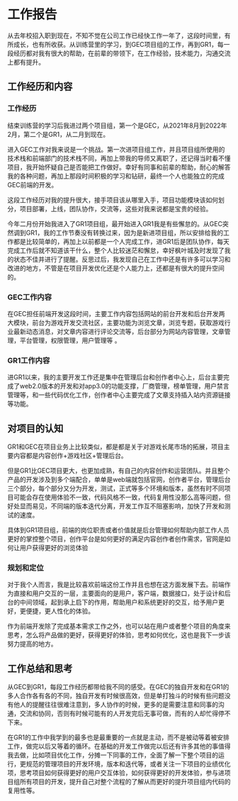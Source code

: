 # 工作报告

​     从去年校招入职到现在，不知不觉在公司工作已经快工作一年了，这段时间里，有所成长，也有所收获。从训练营里的学习，到GEC项目组的工作，再到GR1，每一段经历都对我有很大的帮助，在前辈的带领下，在工作经验，技术能力，沟通交流上都有提升。

## 工作经历和内容

### 工作经历

​    结束训练营的学习后我进过两个项目组，第一个是GEC，从2021年8月到2022年2月，第二个是GR1，从二月到现在。

​    进入GEC工作对我来说是一个挑战。第一次进项目组工作，并且项目组所使用的技术栈和前端部门的技术栈不同，再加上带我的导师又离职了，还记得当时看不懂项目，我开始怀疑自己是否能把工作做好。幸好有同事和前辈的帮助，耐心的解答我的各种问题，再加上那段时间积极的学习和钻研，最终一个人也能独立的完成GEC前端的开发。

​    这段工作经历对我的提升很大，接手项目该从哪里入手，项目功能模块该如何划分，项目部署，上线，团队协作，交流等，这些对我来说都是宝贵的经验。

​    今年二月份开始我进入了GR1项目组，最开始进入GR1我是有些懈怠的。从GEC突然调到GR1，我的工作节奏没有转换过来，因为是新进项目组，所以安排给我的工作都是比较简单的，再加上以前都是一个人完成工作，进GR1后是团队协作，每天完成工作后就不知道该干什么，整个人比较迷茫和懈怠，幸好枫叶城及时发现了我的状态不佳并进行了提醒。反思过后，我发现自己在工作中还是有许多可以学习和改进的地方，不管是在项目开发优化还是个人能力上，还都是有很大的提升空间的。

### GEC工作内容

​     在GEC担任前端开发这段时间，主要工作内容包括网站的前台开发和后台开发两大模块，前台为游戏开发交流社区，主要功能为浏览文章，浏览专题，获取游戏行业最新动态消息，对文章内容进行评论交流等，后台部分为网站内容管理，文章管理，平台管理，权限管理，用户管理等 。

### GR1工作内容

​     进GR1以来，我的主要开发工作还是集中在管理后台和创作者中心上，后台主要完成了web2.0版本的开发和对app3.0的功能支撑，厂商管理，榜单管理，用户禁言管理等，和一些代码优化工作，创作者中心主要完成了文章支持插入站内资源链接等功能。

## 对项目的认知

​     GR1和GEC在项目业务上比较类似，都是都是关于对游戏长尾市场的拓展，项目主要内容都是内容创作+游戏社区+管理后台。

​    但是GR1比GEC项目更大，也更加成熟，有自己的内容创作和运营团队。并且整个产品的开发涉及到多个端配合，单单是web端就包括官网，创作者平台，管理后台三个部分，每个部分又分为开发，测试，正式等多个环境和版本，虽然有时不同项目可能会存在使用体验不一致，代码风格不一致，代码复用性没那么高等问题，但好处显而易见，不同端的版本迭代分离，开发工作互不阻塞影响，加快了开发和测试的速度。

​      具体到GR1项目组，前端的岗位职责或者价值就是后台管理如何帮助内部工作人员更好的掌控整个项目，创作平台是如何更好的满足内容创作者创作需求，官网是如何让用户获得更好的浏览体验

### 规划和定位

​    对于我个人而言，我是比较喜欢前端这份工作并且也想在这方面发展下去。前端作为直接和用户交互的一层，主要面向的是用户，客户端，数据接口，处于设计和后台的中间领域，起到承上启下的作用，帮助用户和系统更好的交互，给予用户更好，更便捷，更人性化的体验。

​    作为前端开发除了完成基本需求工作之外，也可以站在用户或者整个项目的角度来思考，怎么将产品做的更好，获得更好的体验，思考如何优化，这也是我下一步该努力提高的地方。 

## 工作总结和思考

​      从GEC到GR1，每段工作经历都带给我不同的感受。在GEC的独自开发和在GR1的多人合作各有各的不同，独自开发有时候很高效，但是单打独斗的时候有些问题没有他人的提醒往往很难注意到，多人协作的时候，更多的是需要注意和同事的沟通，交流和协同，否则有时候可能有的人开发完后无事可做，而有的人却忙得停不下来。

​     在GR1的工作中我学到的最多也是最重要的一点就是主动，而不是被动等着被安排工作，做完以后又等着的循环。在基础的开发工作做完以后还有许多其他的事值得我去做，比如项目优化工作，分摊一下同事的工作，全面了解一下整个项目的运行，更规范的管理项目的开发环境，版本和迭代等，或者关注一下项目的业绩优化项，思考项目如何获得更好的用户交互体验，如何获得更好的开发体验，参与进项目组所有项目的开发，提升自己对整个流程的了解从而更好的提升项目组内代码的复用性等。